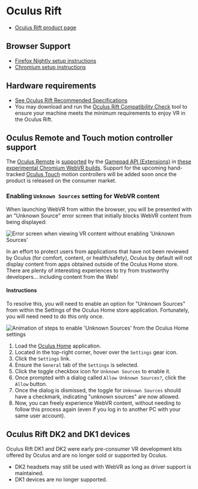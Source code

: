 <!--
title: Oculus Rift
-->

# Oculus Rift

* [Oculus Rift product page](https://www3.oculus.com/rift/)

## Browser Support

* [Firefox Nightly setup instructions](/browsers/firefox)
* [Chromium setup instructions](/browsers/chromium)


## Hardware requirements

* [See Oculus Rift Recommended Specifications](https://www3.oculus.com/en-us/oculus-ready-pcs/)
* You may download and run the [Oculus Rift Compatibility Check](http://ocul.us/compat-tool) tool to ensure your machine meets the minimum requirements to enjoy VR in the Oculus Rift.


## Oculus Remote and Touch motion controller support

The [Oculus Remote](https://support.oculus.com/835449819935261) is [supported](https://iswebvrready.org/#gamepad-extensions) by the [Gamepad API (Extensions)](https://w3c.github.io/gamepad/extensions.html) in [these experimental Chromium WebVR builds](#instructions-1). Support for the upcoming hand-tracked [Oculus Touch](https://www3.oculus.com/touch/) motion controllers will be added soon once the product is released on the consumer market.


### Enabling `Unknown Sources` setting for WebVR content

When launching WebVR from within the browser, you will be presented with an "Unknown Source" error screen that initially blocks WebVR content from being displayed:

![Error screen when viewing VR content without enabling 'Unknown Sources'](https://cloud.githubusercontent.com/assets/203725/18866890/ad9881de-8456-11e6-8589-76dce64b3935.jpg "Error screen when viewing VR content without enabling 'Unknown Sources'")

In an effort to protect users from applications that have not been reviewed by Oculus (for comfort, content, or health/safety), Oculus by default will not display content from apps obtained outside of the Oculus Home store. There are plenty of interesting experiences to try from trustworthy developers… including content from the Web!

#### Instructions

To resolve this, you will need to enable an option for "Unknown Sources" from within the Settings of the Oculus Home store application. Fortunately, you will need need to do this only once.

![Animation of steps to enable 'Unknown Sources' from the Oculus Home settings](https://cloud.githubusercontent.com/assets/203725/18866886/a8ffb9b2-8456-11e6-8829-d79f5c218764.gif "Animation of steps to enable 'Unknown Sources' from the Oculus Home settings")

1. Load the [Oculus Home](https://www3.oculus.com/setup/) application.
2. Located in the top-right corner, hover over the `Settings` gear icon.
3. Click the `Settings` link.
4. Ensure the `General` tab of the `Settings` is selected.
5. Click the toggle checkbox icon for `Unknown Sources` to enable it.
6. Once prompted with a dialog called `Allow Unknown Sources?`, click the `Allow` button.
7. Once the dialog is dismissed, the toggle for `Unknown Sources` should have a checkmark, indicating "unknown sources" are now allowed.
8. Now, you can freely experience WebVR content, without needing to follow this process again (even if you log in to another PC with your same user account).


## Oculus Rift DK2 and DK1 devices

Oculus Rift DK1 and DK2 were early pre-consumer VR development kits offered by Oculus and are no longer sold or supported by Oculus.

* DK2 headsets may still be used with WebVR as long as driver support is maintained.
* DK1 devices are no longer supported.

